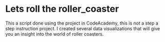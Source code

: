 # Lets roll the roller_coaster
This a script done using the project in CodeAcademy, this is not a step a step instruction project.
I created several data visualizations that will give you an insight into the world of roller coasters.
